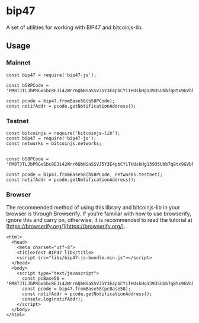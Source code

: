 # bip47

A set of utilities for working with BIP47 and bitcoinjs-lib.

## Usage

### Mainnet

```
const bip47 = require('bip47-js');

const b58PCode = 'PM8TJTLJbPRGxSbc8EJi42Wrr6QbNSaSSVJ5Y3E4pbCYiTHUskHg13935Ubb7q8tx9GVbh2UuRnBc3WSyJHhUrw8KhprKnn9eDznYGieTzFcwQRya4GA';

const pcode = bip47.fromBase58(b58PCode);
const notifAddr = pcode.getNotificationAddress();
```

### Testnet

```
const bitcoinjs = require('bitcoinjs-lib');
const bip47 = require('bip47-js');
const networks = bitcoinjs.networks;


const b58PCode = 'PM8TJTLJbPRGxSbc8EJi42Wrr6QbNSaSSVJ5Y3E4pbCYiTHUskHg13935Ubb7q8tx9GVbh2UuRnBc3WSyJHhUrw8KhprKnn9eDznYGieTzFcwQRya4GA';

const pcode = bip47.fromBase58(b58PCode, networks.testnet);
const notifAddr = pcode.getNotificationAddress();
```

### Browser

The recommended method of using this library and bitcoinjs-lib in your browser is through Browserify. If you're familiar with how to use browserify, ignore this and carry on, otherwise, it is recommended to read the tutorial at [https://browserify.org/](https://browserify.org/).

```
<html>
  <head>
    <meta charset="utf-8">
    <title>Test BIP47 lib</title>
    <script src="libs/bip47-js-bundle.min.js"></script>
  </head>
  <body>
    <script type="text/javascript">
      const pcBase58 = 'PM8TJTLJbPRGxSbc8EJi42Wrr6QbNSaSSVJ5Y3E4pbCYiTHUskHg13935Ubb7q8tx9GVbh2UuRnBc3WSyJHhUrw8KhprKnn9eDznYGieTzFcwQRya4GA';
      const pcode = bip47.fromBase58(pcBase58);
      const notifAddr = pcode.getNotificationAddress();
      console.log(notifAddr);
    </script>
  </body>
</html>
```
